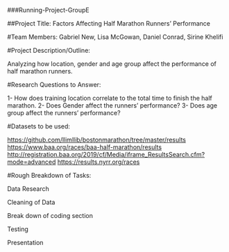 ###Running-Project-GroupE

##Project Title: Factors Affecting Half Marathon Runners’ Performance

#Team Members: Gabriel New, Lisa McGowan, Daniel Conrad, Sirine Khelifi

#Project Description/Outline: 

Analyzing how location, gender and age group affect the performance of half marathon runners.

#Research Questions to Answer:

1- How does training location correlate to the total time to finish the half marathon.
2- Does Gender affect the runners’ performance?
3- Does age group affect the runners’ performance?

#Datasets to be used:

https://github.com/llimllib/bostonmarathon/tree/master/results
https://www.baa.org/races/baa-half-marathon/results 
http://registration.baa.org/2019/cf/Media/iframe_ResultsSearch.cfm?mode=advanced
https://results.nyrr.org/races

#Rough Breakdown of Tasks:

Data Research

Cleaning of Data

Break down of coding section

Testing 

Presentation 
